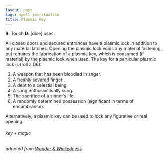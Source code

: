 ```yaml
---
layout: post
tags: spell spiritualism
title: Plasmic Key
---
```

**R**: Touch		**D**: [dice] uses

All closed doors and secured entrances have a plasmic lock in addition to any material latches. Opening the plasmic lock voids any material fastening, but requires the fabrication of a plasmic key, which is consumed (if material) by the plasmic lock when used. The key for a particular plasmic lock is (roll a D6): 

1. A weapon that has been bloodied in anger.
1. A freshly severed finger .
1. A debt to a celestial being.
1. A song enthusiastically sung.
1. The sacrifice of a sinner’s life.
1. A randomly determined possession (significant in terms of encumbrance).

Alternatively, a plasmic key can be used to lock any figurative or real opening.

###### key + magic
###### adapted from [Wonder & Wickedness](https://www.drivethrurpg.com/product/145647/Wonder--Wickedness)
